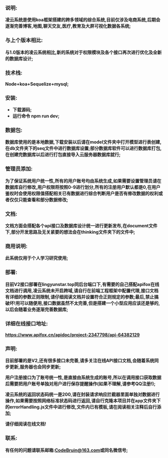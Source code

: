### 说明:

**凌云系统是使用koa框架搭建的跨多领域的综合系统,目前仅涉及电商系统,后期会逐渐完善博客,地图,聊天交友,医疗,教育及大屏可视化数据各系统;**

### 与上个版本相比:

**与1.0版本的凌云系统相比,新的系统对于权限模块及各个接口再次进行优化及全新的数据库设计;**

### 技术栈:

**Node+koa+Sequelize+mysql;**

### 安装:

- **下载源码;**
- **运行命令 npm run dev;**

### 数据包:

**数据库使用的是本地数据,下载安装以后请在model文件夹中打开模型进行表创建,在db文件夹下的seq文件中进行数据库设置;部分数据库软件可以进行数据库打包,在创建完数据库以后进行打包直接导入云服务器数据库就行;**

### 管理员添加:

**为了保证系统用户统一性,所有的用户账号均由系统生成,如果需要设置管理员请在数据库自行修改,用户权限将按照0-9进行划分,所有的注册用户默认都是0,在用户鉴权时会使用权限值搭配相关已有数据进行综合判断用户是否有修改数据的权利或者仅仅只能查看和部分数据修改;**

### 文档:

**文档方面会搭配各个api接口及数据库设计统一进行更新发布,在document文件下,部分开发思路及无关紧要的想法会在thinking文件夹下的文件中;**

### 商用说明:

**此系统仅用于个人学习研究使用;**

### 部署:

**目前V2接口部署在lingyunstar.top同后台端口下,有需要的自己搭配apifox在线文档进行调用,凌云系统未开启跨域,请自行在前端工程框架中配置代理,接口文档有详细的参数正则限制,请仔细阅读文档并设置符合正则规定的参数;最后,禁止搞破坏!用可以随便用,接口数据虽然不太完善,但是搭建一个小型应用应该还是够的,以后会随着业务逐渐完善数据库;**

### 详细在线接口地址:

**https://www.apifox.cn/apidoc/project-2347798/api-64382129**

### 声明:

**目前部署的是V2,还有很多接口未完善,请多关注在线API接口文档,会随着系统同步更新,服务器也会同步更新;**

**用户注册接口为了账号统一性,是直接由系统生成的账号,所以在调用接口获取数据后需要把用户账号单独对用户进行保存提醒操作(如果不理解,请参考QQ注册!);**

**凌云系统的返回状态码统一是200,请在封装请求响应拦截器里面单独对数据进行操作,如果需要按照网络标准状态码进行返回,请自行克隆本项目并在app文件夹下的errorHandling.js文件中进行修改,文件内已有模板,请在阅读相关注释后自行添加;**

**请仔细阅读在线文档!**

### 联系:

**有任何的问题请联系邮箱:[CodeBruin@163.com](mailto:CodeBruin@163.com)或同名微信号;**
